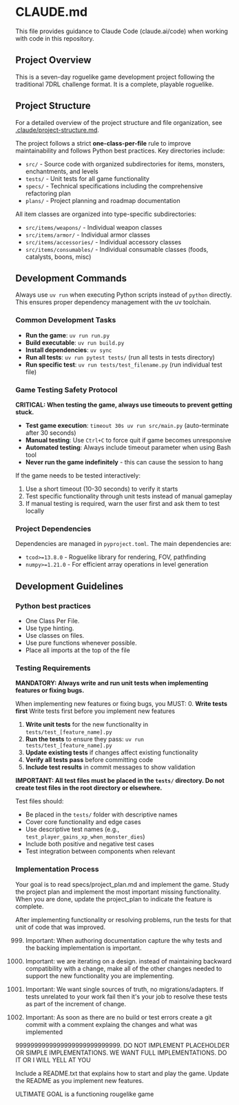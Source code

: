 # CLAUDE.md

This file provides guidance to Claude Code (claude.ai/code) when working with code in this repository.


## Project Overview

This is a seven-day roguelike game development project following the traditional 7DRL challenge format. It is a complete, playable roguelike.


## Project Structure

For a detailed overview of the project structure and file organization, see [.claude/project-structure.md](.claude/project-structure.md).

The project follows a strict **one-class-per-file** rule to improve maintainability and follows Python best practices. Key directories include:

- `src/` - Source code with organized subdirectories for items, monsters, enchantments, and levels
- `tests/` - Unit tests for all game functionality
- `specs/` - Technical specifications including the comprehensive refactoring plan
- `plans/` - Project planning and roadmap documentation

All item classes are organized into type-specific subdirectories:
- `src/items/weapons/` - Individual weapon classes
- `src/items/armor/` - Individual armor classes
- `src/items/accessories/` - Individual accessory classes
- `src/items/consumables/` - Individual consumable classes (foods, catalysts, boons, misc)



## Development Commands

Always use `uv run` when executing Python scripts instead of `python` directly. This ensures proper dependency management with the uv toolchain.

### Common Development Tasks

- **Run the game**: `uv run run.py`
- **Build executable**: `uv run build.py`
- **Install dependencies**: `uv sync`
- **Run all tests**: `uv run pytest tests/` (run all tests in tests directory)
- **Run specific test**: `uv run tests/test_filename.py` (run individual test file)

### Game Testing Safety Protocol

**CRITICAL: When testing the game, always use timeouts to prevent getting stuck.**

- **Test game execution**: `timeout 30s uv run src/main.py` (auto-terminate after 30 seconds)
- **Manual testing**: Use `Ctrl+C` to force quit if game becomes unresponsive
- **Automated testing**: Always include timeout parameter when using Bash tool
- **Never run the game indefinitely** - this can cause the session to hang

If the game needs to be tested interactively:
1. Use a short timeout (10-30 seconds) to verify it starts
2. Test specific functionality through unit tests instead of manual gameplay
3. If manual testing is required, warn the user first and ask them to test locally

### Project Dependencies

Dependencies are managed in `pyproject.toml`. The main dependencies are:
- `tcod>=13.8.0` - Roguelike library for rendering, FOV, pathfinding
- `numpy>=1.21.0` - For efficient array operations in level generation




## Development Guidelines

### Python best practices
- One Class Per File. 
- Use type hinting. 
- Use classes on files. 
- Use pure functions whenever possible. 
- Place all imports at the top of the file

### Testing Requirements
**MANDATORY: Always write and run unit tests when implementing features or fixing bugs.**

When implementing new features or fixing bugs, you MUST:
0. **Write tests first** Write tests first before you implement new features
1. **Write unit tests** for the new functionality in `tests/test_[feature_name].py`
2. **Run the tests** to ensure they pass: `uv run tests/test_[feature_name].py`
3. **Update existing tests** if changes affect existing functionality
4. **Verify all tests pass** before committing code
5. **Include test results** in commit messages to show validation

**IMPORTANT: All test files must be placed in the `tests/` directory. Do not create test files in the root directory or elsewhere.**

Test files should:
- Be placed in the `tests/` folder with descriptive names
- Cover core functionality and edge cases
- Use descriptive test names (e.g., `test_player_gains_xp_when_monster_dies`)
- Include both positive and negative test cases
- Test integration between components when relevant

### Implementation Process
Your goal is to read specs/project_plan.md and implement the game. Study the project plan and implement the most important missing functionality. When you are done, update the project_plan to indicate the feature is complete.

After implementing functionality or resolving problems, run the tests for that unit of code that was improved.

999. Important: When authoring documentation capture the why tests and the backing implementation is important.

9999. Important: we are iterating on a design. instead of maintaining backward compatibility with a change, make all of the other changes needed to support the new functionality you are implementing.

9999. Important: We want single sources of truth, no migrations/adapters. If tests unrelated to your work fail then it's your job to resolve these tests as part of the increment of change.

9999. Important: As soon as there are no build or test errors create a git commit with a comment explaing the changes and what was implemented

9999999999999999999999999999. DO NOT IMPLEMENT PLACEHOLDER OR SIMPLE IMPLEMENTATIONS. WE WANT FULL IMPLEMENTATIONS. DO IT OR I WILL YELL AT YOU

Include a README.txt that explains how to start and play the game. Update the README as you implement new features.

ULTIMATE GOAL is a functioning rougelike game
